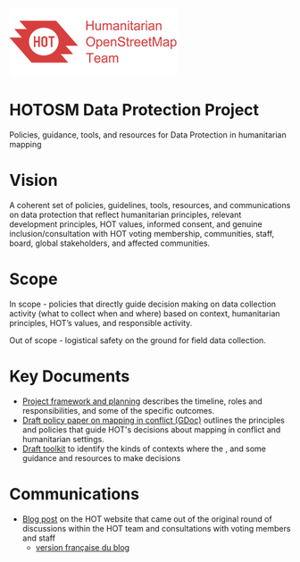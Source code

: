 ![logo](images/hot_logo.png)
# HOTOSM Data Protection Project

Policies, guidance, tools, and resources for Data Protection in humanitarian mapping

# Vision

A coherent set of policies, guidelines, tools, resources, and communications on data protection that reflect humanitarian principles, relevant development principles, HOT values, informed consent, and genuine inclusion/consultation with HOT voting membership, communities, staff, board, global stakeholders, and affected communities.

# Scope
In scope - policies that directly guide decision making on data collection activity (what to collect when and where) based on context, humanitarian principles, HOT’s values, and responsible activity.

Out of scope - logistical safety on the ground for field data collection. 

# Key Documents

- [Project framework and planning](2022-05_Protection_framework_project_planning.md) describes the timeline, roles and responsibilities, and some of the specific outcomes.
- [Draft policy paper on mapping in conflict (GDoc)](https://docs.google.com/document/d/1SM_VUJ_Lhstv3gf9cwsqBWO2o4AQi4WEIVmob1Hbu9M/edit?usp=sharing) outlines the principles and policies that guide HOT's decisions about mapping in conflict and humanitarian settings.
- [Draft toolkit](https://docs.google.com/document/d/134jufZsT7ErVmi3bI5vlPioNNmskplVH/edit?usp=sharing&ouid=103199202574829995989&rtpof=true&sd=true) to identify the kinds of contexts where the , and some guidance and resources to make decisions

# Communications
- [Blog post](https://www.hotosm.org/updates/mapping-in-conflict/) on the HOT website that came out of the original round of discussions within the HOT team and consultations with voting members and staff
  - [version française du blog]()



